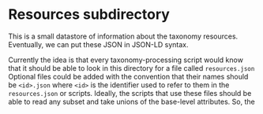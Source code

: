 # Resources subdirectory
This is a small datastore of information about the taxonomy resources.
Eventually, we can put these JSON in JSON-LD syntax.

Currently the idea is that every taxonomy-processing script would know
    that it should be able to look in this directory for a file called
    `resources.json`
Optional files could be added with the convention that their names should
    be `<id>.json` where `<id>` is the identifier used to refer to them
    in the `resources.json` or scripts.
Ideally, the scripts that use these files should be able to read any subset
    and take unions of the base-level attributes.
So, the 